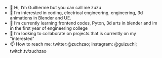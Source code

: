 - 👋 Hi, I’m Guilherme but you can call me zuzu
- 👀 I’m interested in coding, electrical engineering, engineering, 3d animations in Blender and UE.
- 🌱 I’m currently learning frontend codes, Pyton, 3d arts in blender and im in the first year of engineering college
- 💞️ I’m looking to collaborate on projects that is currently on my "interested"
- 📫 How to reach me: twitter:@zuchzao; instagram: @guizuchi; twitch.tv/zuchzao

<!---
NoTzuch/NoTzuch is a ✨ special ✨ repository because its `README.md` (this file) appears on your GitHub profile.
You can click the Preview link to take a look at your changes.
--->
